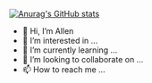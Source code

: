[![Anurag's GitHub stats](https://github-readme-stats.vercel.app/api?username=JS-an)](https://github.com/anuraghazra/github-readme-stats)
- 👋 Hi, I’m Allen
- 👀 I’m interested in ...
- 🌱 I’m currently learning ...
- 💞️ I’m looking to collaborate on ...
- 📫 How to reach me ...

<!---
JS-an/JS-an is a ✨ special ✨ repository because its `README.md` (this file) appears on your GitHub profile.
You can click the Preview link to take a look at your changes.
--->
